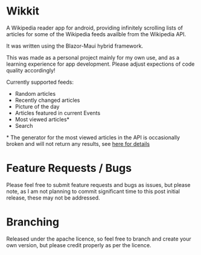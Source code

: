 # Wikkit
 
A Wikipedia reader app for android, providing infinitely scrolling lists of articles for some of the Wikipedia feeds availble from the Wikipedia API.

It was written using the Blazor-Maui hybrid framework.

This was made as a personal project mainly for my own use, and as a learning experience for app development. Please adjust expections of code quality accordingly!

Currently supported feeds:
- Random articles
- Recently changed articles
- Picture of the day
- Articles featured in current Events
- Most viewed articles*
- Search

\* The generator for the most viewed articles in the API is occasionally broken and will not return any results, see [here for details](https://phabricator.wikimedia.org/T254211)

# Feature Requests / Bugs
Please feel free to submit feature requests and bugs as issues, but please note, as I am not planning to commit significant time to this post initial release, these may not be addressed.

# Branching
Released under the apache licence, so feel free to branch and create your own version, but please credit properly as per the licence.
